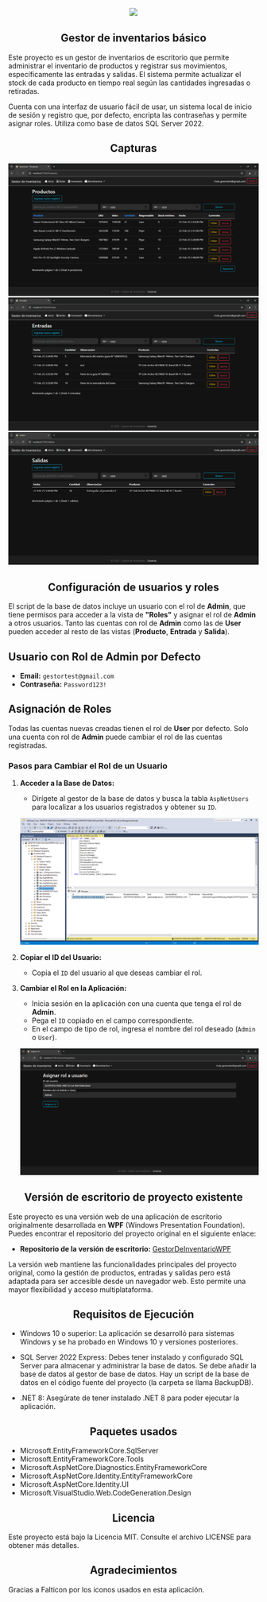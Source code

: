 <p align="center">
  <img src="./InventarioWeb\wwwroot\favicon.ico">
</p>

<h2 align="center">Gestor de inventarios básico</h2>
<p align="left">

Este proyecto es un gestor de inventarios de escritorio que permite administrar el inventario de productos y registrar sus movimientos, específicamente las entradas y salidas. El sistema permite actualizar el stock de cada producto en tiempo real según las cantidades ingresadas o retiradas.

Cuenta con una interfaz de usuario fácil de usar, un sistema local de inicio de sesión y registro que, por defecto, encripta las contraseñas y permite asignar roles. Utiliza como base de datos SQL Server 2022.

<h2 align="center">Capturas</h2>
<p align="left">

<img src="./InventarioWeb/Captures/1.png">
<img src="./InventarioWeb/Captures/2.png">
<img src="./InventarioWeb/Captures/3.png">

<h2 align="center">Configuración de usuarios y roles</h2>
<p align="left">

El script de la base de datos incluye un usuario con el rol de **Admin**, que tiene permisos para acceder a la vista de **"Roles"** y asignar el rol de **Admin** a otros usuarios. Tanto las cuentas con rol de **Admin** como las de **User** pueden acceder al resto de las vistas (**Producto**, **Entrada** y **Salida**).

## Usuario con Rol de Admin por Defecto

- **Email:** `gestortest@gmail.com`  
- **Contraseña:** `Password123!`

## Asignación de Roles

Todas las cuentas nuevas creadas tienen el rol de **User** por defecto. Solo una cuenta con rol de **Admin** puede cambiar el rol de las cuentas registradas.

### Pasos para Cambiar el Rol de un Usuario

1. **Acceder a la Base de Datos:**
   - Dirígete al gestor de la base de datos y busca la tabla `AspNetUsers` para localizar a los usuarios registrados y obtener su `ID`.

   ![Captura de la tabla AspNetUsers](./InventarioWeb/Captures/rol1.png)

2. **Copiar el ID del Usuario:**
   - Copia el `ID` del usuario al que deseas cambiar el rol.

3. **Cambiar el Rol en la Aplicación:**
   - Inicia sesión en la aplicación con una cuenta que tenga el rol de **Admin**.
   - Pega el `ID` copiado en el campo correspondiente.
   - En el campo de tipo de rol, ingresa el nombre del rol deseado (`Admin` o `User`).

   ![Captura del formulario de cambio de rol](./InventarioWeb/Captures/rol2.png)

<h2 align="center">Versión de escritorio de proyecto existente</h2>
<p align="left">

Este proyecto es una versión web de una aplicación de escritorio originalmente desarrollada en **WPF** (Windows Presentation Foundation). Puedes encontrar el repositorio del proyecto original en el siguiente enlace:

- **Repositorio de la versión de escritorio:** [GestorDeInventarioWPF](https://github.com/lextrack/GestorDeInventarioWPF)

La versión web mantiene las funcionalidades principales del proyecto original, como la gestión de productos, entradas y salidas pero está adaptada para ser accesible desde un navegador web. Esto permite una mayor flexibilidad y acceso multiplataforma.

<h2 align="center">Requisitos de Ejecución</h2>
<p align="left">

* Windows 10 o superior: La aplicación se desarrolló para sistemas Windows y se ha probado en Windows 10 y versiones posteriores.

* SQL Server 2022 Express: Debes tener instalado y configurado SQL Server para almacenar y administrar la base de datos. Se debe añadir la base de datos al gestor de base de datos. Hay un script de la base de datos en el código fuente del proyecto (la carpeta se llama BackupDB).

* .NET 8: Asegúrate de tener instalado .NET 8 para poder ejecutar la aplicación.

<h2 align="center">Paquetes usados</h2>
<p align="left">

* Microsoft.EntityFrameworkCore.SqlServer
* Microsoft.EntityFrameworkCore.Tools
* Microsoft.AspNetCore.Diagnostics.EntityFrameworkCore
* Microsoft.AspNetCore.Identity.EntityFrameworkCore
* Microsoft.AspNetCore.Identity.UI
* Microsoft.VisualStudio.Web.CodeGeneration.Design

<h2 align="center">Licencia</h2>
<p align="left">

Este proyecto está bajo la Licencia MIT. Consulte el archivo LICENSE para obtener más detalles.

<h2 align="center">Agradecimientos</h2>
<p align="left">

Gracias a Falticon por los iconos usados en esta aplicación.

